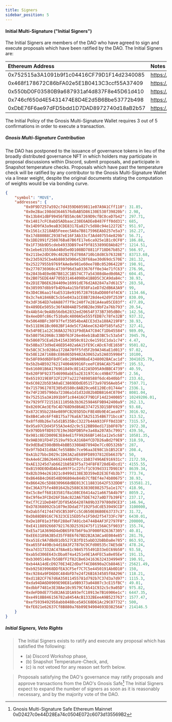 ```yaml
---
title: Signers
sidebar_position: 5
---
```


#### Initial Multi-Signature ("Initial Signers")

The Initial Signers are members of the DAO who have agreed to sign and execute proposals which have been ratified by the DAO. The Initial Signers are:

| Ethereum Address                           | Notes                                                                   |
| :----------------------------------------- | :---------------------------------------------------------------------- |
| 0x752515a3A1091b9f1c04416CF79D1F14d2340085 | https://etherscan.io/address/0x752515a3a1091b9f1c04416cf79d1f14d2340085 |
| 0x468f178672C86bFA02e5E1B0413C3ccf55A37409 | https://etherscan.io/address/0x468f178672C86bFA02e5E1B0413C3ccf55A37409 |
| 0x550bD0F03580B9a687931af4d837F8e45D61d410 | https://etherscan.io/address/0x550bD0F03580B9a687931af4d837F8e45D61d410 |
| 0x746cf650d4E5431474E8D4E2d5B6Bbe53772b498 | https://etherscan.io/address/0x746cf650d4E5431474E8D4E2d5B6Bbe53772b498 |
| 0xDbE76F6ae97dFD5bdd1D7DAD8972740d18aB2b57 | https://etherscan.io/address/0xDbE76F6ae97dFD5bdd1D7DAD8972740d18aB2b57 |

The Initial Policy of the Gnosis Multi-Signature Wallet requires 3 out of 5 confirmations in order to execute a transaction.

##### Gnosis Multi-Signature Contribution

The DAO has postponed to the issuance of governance tokens in lieu of the broadly distributed governance NFT in which holders may participate in proposal discussions within Discord, submit proposals, and participate in Snapshot temperature checks. Proposals which have past the temperature check will be ratified by any contributor to the Gnosis Multi-Signature Wallet via a linear weight, despite the original documents stating the computation of weights would be via bonding curve.

```json
{
    "symbol": "MOVE",
    "addresses": {
        "0x0F9D7257a592c7d4359D6059811e07A9A1Cff110": 31.85,
        "0x0e2Bac198dd3646576dbAB5D86130E538f39820b": 2.98,
        "0x13b841dBF99456fB55Ac0A7269D9cfBC0ceD7b42": 297.71,
        "0x14817cFC0abD5ADbaac238E6ADEeB487Fff0dd31": 685,
        "0x14D9fA3a9eaB3CDE8317Ea827c5d88c94e12272E": 951.97,
        "0x1561c3218AB5Feeec5A0a7B817596EAbD257e5a3": 162.27,
        "0x17d880B8C29387eE16F3Ab33cf3Ad407554e829b": 56.71,
        "0x1DD2091f250876Ba87B6fE17e6ca925e1B1c0CF0": 186.88,
        "0x1F736b9D5cdeb4933DB97e4f9f8153899E0Ab82f": 1214.51,
        "0x1ebe61555bAd4Bd5e0D108BD78811F718D67b852": 566.97,
        "0x211be2dDC09c482B27Ed780A710b18d8Cb76328E": 83713.68,
        "0x23d5925CbeAb8803d906e52Bf68ae30d69dc570E": 281.32,
        "0x25227955b9769fAAe8e981e60ee78Bc052064220": 198.91,
        "0x2770736960c4739f96d3a033676ff0e34e71fC63": 276.96,
        "0x2843b4E0e0B7B812C1B574C77a54308dAed0d0A2": 604.45,
        "0x2B075EDE4AF705D31464090b41B8D5C3CA9da84c": 38.93,
        "0x2D1E7B6E6284409e16991dE76d2A82847a7d61C5": 283.58,
        "0x385997d8b9fb4D9a4a15bf858Fa1eD7d2dB6A3A9": 99,
        "0x3D4C86aa1f4aE5318e91957287918aDD80f4f4C6": 1134.66,
        "0x3c7eA1846BC5cb5e043a1CE8B728d4e42d9f2539": 830.09,
        "0x3dF364ED7e8A887f7f9c240f7e281A4ea05CE03f": 477.89,
        "0x489DEe5055c36fA804AB75d9B28e39bF2a76b793": 20.54,
        "0x4Ab54c9eA8b56db62832ed20654F373B7305dB0c": 142.56,
        "0x4eeD0fc86cf510a0c4800A5e555fEDB7c78fe32B": 937.32,
        "0x50640BFc30F97fef35054beAECE3d3a188A219F0": 38.93,
        "0x511E061Bc0082BF14de5Cf2A6eeC624Df585fa52": 327.41,
        "0x54F0E1a12C368A327631F9dEA47C04Cf1Db45584": 989.09,
        "0x580756206Bc33BDf63F26e46eb1BaD3BC5c53a54": 3945.76,
        "0x586075CEa62b415A33050c012c6e1591C1da1c74": 4.47,
        "0x58Ba373d9eE46ED5402a6A15fE9CcADc67dE1650": 9501.82,
        "0x58C3C3c0286a1728A70fF5fd5F2b9A346aE1d013": 97.02,
        "0x58E12A716B8cE86865D9482A30652a52A0359984": 10100,
        "0x58F09dd6DF8dFCe8c209A00BaE4348002BACac1d": 3041025.79,
        "0x5b2b4B59276217400469916FceeFC89ACAb7548f": 195.53,
        "0x616001B6A176961849c8E1422A5D95A9dBBC4739": 40.59,
        "0x620F9F9237546998abE5a2E3197C4cc49B4775d0": 2.56,
        "0x6519319E8F32F22F7a22274898588f6dc4b40bbf": 233.61,
        "0x6C0822b5D3A0aEC3869DDdE051573a97856Aeb54": 7597.71,
        "0x7157961707E305d5580c8AB29ce6E120Ec01744e": 2336.1,
        "0x74F2305790da72386a1d1d32d82b8DB8164C0704": 8081.04,
        "0x752515a3A1091b9f1c04416CF79D1F14d2340085": 10249206.01,
        "0x7929fF721516111056b3b36259846F9B942400a9": 262.13,
        "0x8269CAe3EfbC4D768D9d86AE3747253D15BF6929": 93.68,
        "0x872C95b2284e089FCB205D5DcF8E40b9E4Caea97": 3016.92,
        "0x8B4Ca0c6Ff4B175a776aEA73A251354B6771bccA": 313.52,
        "0x8ffd0b26e7a5d1B535BcC3227b44A933FFf0d338": 7315.57,
        "0x95a97CDd45F55A3e4d2c9c512BB98ed171b8F07b": 1972.38,
        "0x979Db9f8D937E19e36DFDB5Fe3a48a207A5c7991": 439.56,
        "0x981c8ECD009E3E84eE1fF99266BF1461a12e5c68": 10581.35,
        "0x9AB301FD4F2519af93cA316B4fCD7D26aBd2f9E9": 318.59,
        "0x9dEBaE598dB0b4bBB53308AB7894De7Cc0D5326b": 287,
        "0x9f7bD431d8ACfe558B0c7ce96aa3E98C1b1B52C8": 208.4,
        "0xA1b27bbcD029c1D63A2aE689FD8937812Eb6637b": 50,
        "0xA4e6C2B6264652444B3F0cc1bB37496AE916931c": 2172.59,
        "0xAE13245d7ab6621b8583F5a734F8F8728dE4Dcd1": 4155.55,
        "0xB159DE0DdDAb4a997F1c22fcf1C939d3317D9EC6": 8639.34,
        "0xB2b394e261021c0499d138E3D359eD2E3Ef4b3b7": 773.74,
        "0xB646B4cD68548D96804e844b7CfBEf4e74b80675": 38.93,
        "0xB66426c5D88309668dBE013C118831642F532DD0": 153581.21,
        "0xC36A375fe4801642b2588C63830E082575a1e17C": 418.96,
        "0xC5c8eff68183581f8a108CE6414a21a6675A4b79": 8059.2,
        "0xC9f6e3FCDd26F3bAc822A675DE7427a0D77b39FE": 237.17,
        "0xCf7C21DeD40f2Df85A564207A89b3379780d9CE3": 146.94,
        "0xD78368092Cb1079e3DdaE7f192F5dCdE53949CCD": 3100000,
        "0xDab5f41744745CB530FCc5Cd650E86B0E63737c3": 31.72,
        "0xDb88DB916C76323CE15ED5fe1F50d2f54733Fc70": 6430.01,
        "0xDe10F01e3f9bF288eF7A91cb4744B4AF3F2797F0": 200000,
        "0xE41188926607921763D25392475f1156AC5f9033": 155.74,
        "0xE5a71A3696D4eDB65F07b6F9a3F000F826367305": 40.81,
        "0xEE63189A3B5d35fF8E6f67BD2B2A3ACa4E084e85": 281.76,
        "0xa51Ec9A7dBd81db527CB3fD15abD32bBbDa8e785": 863.93,
        "0xa655F449Bcb4d18A3F2787bC9CFd00535c7AE5dA": 478.24,
        "0xa7d317332AC478Ae81c9845755491D33eEC69b50": 93.58,
        "0xab5d306E643cDba074a4251e9E1A4FEC5a8e05Ee": 191.15,
        "0xb3005148e7b58BfF2f82CBe63416363243349949": 190.91,
        "0xb44A14dEcD9270E34E2dDaff4CD8690a2Cb88461": 25621.49,
        "0xb925839968DDfEA3CF5ef7C7C5e4450191Ab0D10": 150,
        "0xc9284a9FD6D8C484bFD7e24f26B1634585f0A296": 118.21,
        "0xd11B2CF767d6A35011455781d792b7C37d3a7d97": 1115.3,
        "0xda94DA6D0909E90E81a9B9373a04807c3cE15fBC": 49.01,
        "0xdbbF7481e3E38Ae10c9579CfA541C932c5c9a05D": 975.82,
        "0xdeFD0dE775d82A61D1A93efC18913e7B16906e1c": 6447.35,
        "0xe4918B846156782a8454AcB1332BEeeA9B523763": 1577.47,
        "0xef5939492958abb8488ce5A5C68D61Ac29C07732": 500,
        "0xfE021e62637Cf8B880a76b09E94904693D38256A": 214146.5
    }
}
```

##### Initial Signers, Veto Rights

> The Initial Signers exists to ratify and execute any proposal which has satisfied the following:
>
> -   (a) Discord Workshop phase,
> -   (b) Snapshot Temperature-Check, and,
> -   (c) is not vetoed for any reason set forth below.

> Proposals satisfying the DAO's governance may ratify proposals and approve transactions from the DAO's Gnosis Safe[^1]
> The Initial Signers expect to expand the number of signers as soon as it is reasonably necessary, and by the majority vote of the DAO.

[^1]: Gnosis Multi-Signature Safe Ethereum Mainnet 0xD2427c0e44D28Ea74c0504E072c6073d135569B2
[^2]: Movement (Governance) NFT Ethereum Mainnet 0x1c43E7Fb2885d9FF4403521eAE41d7943F7f51Ee, https://opensea.io/collection/peace-dao-distortion-v2
[^3]: Movement Token Ethereum Mainnet TBD

